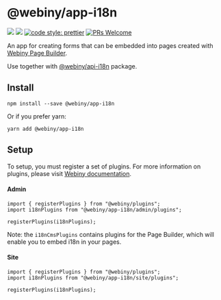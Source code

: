 # @webiny/app-i18n
[![](https://img.shields.io/npm/dw/@webiny/app-i18n.svg)](https://www.npmjs.com/package/@webiny/app-i18n) 
[![](https://img.shields.io/npm/v/@webiny/app-i18n.svg)](https://www.npmjs.com/package/@webiny/app-i18n)
[![code style: prettier](https://img.shields.io/badge/code_style-prettier-ff69b4.svg?style=flat-square)](https://github.com/prettier/prettier)
[![PRs Welcome](https://img.shields.io/badge/PRs-welcome-brightgreen.svg?style=flat-square)](http://makeapullrequest.com)

An app for creating forms that can be embedded into pages created with [Webiny Page Builder](../api-page-builder). 

Use together with [@webiny/api-i18n](../api-i18n) package.

## Install
```
npm install --save @webiny/app-i18n
```

Or if you prefer yarn: 
```
yarn add @webiny/app-i18n
```

## Setup
To setup, you must register a set of plugins. For more information on 
plugins, please visit [Webiny documentation](https://docs.webiny.com/docs/developer-tutorials/plugins-crash-course).

#### Admin
```
import { registerPlugins } from "@webiny/plugins";
import i18nPlugins from "@webiny/app-i18n/admin/plugins";

registerPlugins(i18nPlugins);
```

Note: the `i18nCmsPlugins` contains plugins for the Page Builder, which will
enable you to embed i18n in your pages.
    
#### Site
```
import { registerPlugins } from "@webiny/plugins";
import i18nPlugins from "@webiny/app-i18n/site/plugins";

registerPlugins(i18nPlugins);
```
